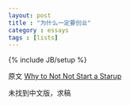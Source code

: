```yaml
---
layout: post
title : "为什么一定要创业"
category : essays
tags : [lists]
---
```

{% include JB/setup %}

原文 [Why to Not Not Start a Starup](http://www.paulgraham.com/notnot.html)  

未找到中文版，求稿   
